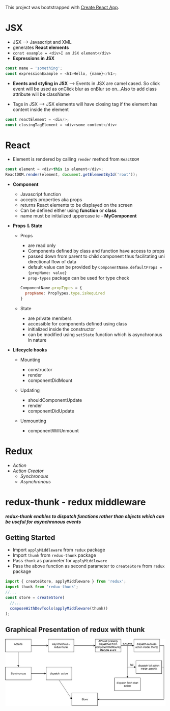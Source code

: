 This project was bootstrapped with [Create React App](https://github.com/facebookincubator/create-react-app).
# JSX
* JSX --> Javascript and XML
* generates __React elements__
* ```const example = <div>I am JSX element</div>```
* __Expressions in JSX__
```javascript
const name = 'something';
const expressionExample = <h1>Hello, {name}</h1>;
```
* __Events and styling in JSX__ --> Events in JSX are camel cased. So click event
will be used as onClick blur as onBlur so on...Also to add class attribute will be className

* Tags in JSX --> JSX elements will have closing tag if the element has content inside the element
```javascript
const reactElement = <div/>;
const closingTagElement = <div>some content</div>
```

# React
* Element is rendered by calling `render` method from `ReactDOM`
```javascript
const element = <div>this is element</div>;
ReactDOM.render(element, document.getElementById('root'));
```
* __Component__
  * Javascript function 
  * accepts properties aka props
  * returns React elements to be displayed on the screen
  * Can be defined either using __function__ or __class__
  * name must be initialized uppercase ie - __MyComponent__

* __Props__ & __State__
  * Props
    * are read only
    * Components defined by class and function have access to props
    * passed down from parent to child component thus facilitating uni directional flow of data
    * default value can be provided by `ComponentName.defaultProps = {propName: value}`
    * `prop-types` package can be used for type check 
    ```javascript
    ComponentName.propTypes = {
      propName: PropTypes.type.isRequired
    }
    ```

  * State
    * are private members 
    * accessible for components defined using class
    * initialized inside the constructor
    * can be modified using `setState` function which is asynchronous in nature
    
* __Lifecycle hooks__
  * Mounting
    * constructor
    * render
    * componentDidMount
    
  * Updating
    * shouldComponentUpdate
    * render
    * componentDidUpdate
    
  * Unmounting
    * componentWillUnmount
    
# Redux
 
*  *Action* 
* *Action Creator*
    * *Synchronous*
    * *Asynchronous*

# redux-thunk - redux middleware
**_redux-thunk enables to dispatch functions 
rather than objects which can be useful for asynchronous events_**
## Getting Started
* Import ` applyMiddleware ` from ` redux ` package
* Import ` thunk ` from ` redux-thunk ` package
* Pass ` thunk ` as parameter for ` applyMiddleware ` 
* Pass the above function as second parameter to ` createStore ` from ` redux ` package
```javascript
import { createStore, applyMiddleware } from 'redux';
import thunk from 'redux-thunk';
//...
const store = createStore(
  //...
  composeWithDevTools(applyMiddleware(thunk))
);
```
## Graphical Presentation of redux with thunk

![](public/redux.jpg?raw=true)
